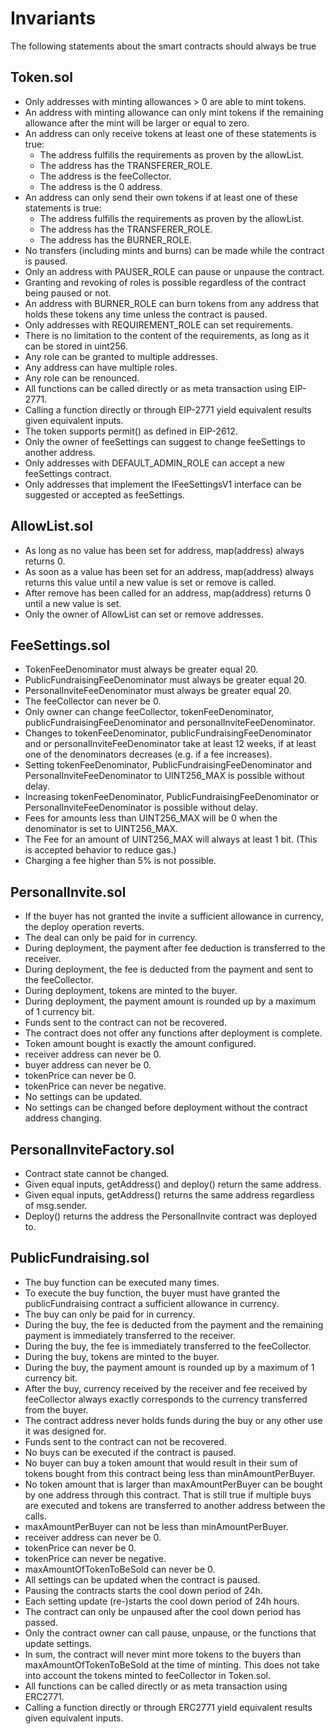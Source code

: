 # Invariants

The following statements about the smart contracts should always be true

## Token.sol

- Only addresses with minting allowances > 0 are able to mint tokens.
- An address with minting allowance can only mint tokens if the remaining allowance after the mint will be larger or equal to zero.
- An address can only receive tokens at least one of these statements is true:
  - The address fulfills the requirements as proven by the allowList.
  - The address has the TRANSFERER_ROLE.
  - The address is the feeCollector.
  - The address is the 0 address.
- An address can only send their own tokens if at least one of these statements is true:
  - The address fulfills the requirements as proven by the allowList.
  - The address has the TRANSFERER_ROLE.
  - The address has the BURNER_ROLE.
- No transfers (including mints and burns) can be made while the contract is paused.
- Only an address with PAUSER_ROLE can pause or unpause the contract.
- Granting and revoking of roles is possible regardless of the contract being paused or not.
- An address with BURNER_ROLE can burn tokens from any address that holds these tokens any time unless the contract is paused.
- Only addresses with REQUIREMENT_ROLE can set requirements.
- There is no limitation to the content of the requirements, as long as it can be stored in uint256.
- Any role can be granted to multiple addresses.
- Any address can have multiple roles.
- Any role can be renounced.
- All functions can be called directly or as meta transaction using EIP-2771.
- Calling a function directly or through EIP-2771 yield equivalent results given equivalent inputs.
- The token supports permit() as defined in EIP-2612.
- Only the owner of feeSettings can suggest to change feeSettings to another address.
- Only addresses with DEFAULT_ADMIN_ROLE can accept a new feeSettings contract.
- Only addresses that implement the IFeeSettingsV1 interface can be suggested or accepted as feeSettings.

## AllowList.sol

- As long as no value has been set for address, map(address) always returns 0.
- As soon as a value has been set for an address, map(address) always returns this value until a new value is set or remove is called.
- After remove has been called for an address, map(address) returns 0 until a new value is set.
- Only the owner of AllowList can set or remove addresses.

## FeeSettings.sol

- TokenFeeDenominator must always be greater equal 20.
- PublicFundraisingFeeDenominator must always be greater equal 20.
- PersonalInviteFeeDenominator must always be greater equal 20.
- The feeCollector can never be 0.
- Only owner can change feeCollector, tokenFeeDenominator, publicFundraisingFeeDenominator and personalInviteFeeDenominator.
- Changes to tokenFeeDenominator, publicFundraisingFeeDenominator and or personalInviteFeeDenominator take at least 12 weeks, if at least one of the denominators decreases (e.g. if a fee increases).
- Setting tokenFeeDenominator, PublicFundraisingFeeDenominator and PersonalInviteFeeDenominator to UINT256_MAX is possible without delay.
- Increasing tokenFeeDenominator, PublicFundraisingFeeDenominator or PersonalInviteFeeDenominator is possible without delay.
- Fees for amounts less than UINT256_MAX will be 0 when the denominator is set to UINT256_MAX.
- The Fee for an amount of UINT256_MAX will always at least 1 bit. (This is accepted behavior to reduce gas.)
- Charging a fee higher than 5% is not possible.

## PersonalInvite.sol

- If the buyer has not granted the invite a sufficient allowance in currency, the deploy operation reverts.
- The deal can only be paid for in currency.
- During deployment, the payment after fee deduction is transferred to the receiver.
- During deployment, the fee is deducted from the payment and sent to the feeCollector.
- During deployment, tokens are minted to the buyer.
- During deployment, the payment amount is rounded up by a maximum of 1 currency bit.
- Funds sent to the contract can not be recovered.
- The contract does not offer any functions after deployment is complete.
- Token amount bought is exactly the amount configured.
- receiver address can never be 0.
- buyer address can never be 0.
- tokenPrice can never be 0.
- tokenPrice can never be negative.
- No settings can be updated.
- No settings can be changed before deployment without the contract address changing.

## PersonalInviteFactory.sol

- Contract state cannot be changed.
- Given equal inputs, getAddress() and deploy() return the same address.
- Given equal inputs, getAddress() returns the same address regardless of msg.sender.
- Deploy() returns the address the PersonalInvite contract was deployed to.

## PublicFundraising.sol

- The buy function can be executed many times.
- To execute the buy function, the buyer must have granted the publicFundraising contract a sufficient allowance in currency.
- The buy can only be paid for in currency.
- During the buy, the fee is deducted from the payment and the remaining payment is immediately transferred to the receiver.
- During the buy, the fee is immediately transferred to the feeCollector.
- During the buy, tokens are minted to the buyer.
- During the buy, the payment amount is rounded up by a maximum of 1 currency bit.
- After the buy, currency received by the receiver and fee received by feeCollector always exactly corresponds to the currency transferred from the buyer.
- The contract address never holds funds during the buy or any other use it was designed for.
- Funds sent to the contract can not be recovered.
- No buys can be executed if the contract is paused.
- No buyer can buy a token amount that would result in their sum of tokens bought from this contract being less than minAmountPerBuyer.
- No token amount that is larger than maxAmountPerBuyer can be bought by one address through this contract. That is still true if multiple buys are executed and tokens are transferred to another address between the calls.
- maxAmountPerBuyer can not be less than minAmountPerBuyer.
- receiver address can never be 0.
- tokenPrice can never be 0.
- tokenPrice can never be negative.
- maxAmountOfTokenToBeSold can never be 0.
- All settings can be updated when the contract is paused.
- Pausing the contracts starts the cool down period of 24h.
- Each setting update (re-)starts the cool down period of 24h hours.
- The contract can only be unpaused after the cool down period has passed.
- Only the contract owner can call pause, unpause, or the functions that update settings.
- In sum, the contract will never mint more tokens to the buyers than maxAmountOfTokenToBeSold at the time of minting. This does not take into account the tokens minted to feeCollector in Token.sol.
- All functions can be called directly or as meta transaction using ERC2771.
- Calling a function directly or through ERC2771 yield equivalent results given equivalent inputs.
